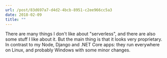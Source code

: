 ```yaml
---
url: /post/83d697a7-d4d2-4bcb-8951-c2ee966cc5a3
date: 2018-02-09
title: ""
---
```


There are many things I don't like about "serverless", and there are also some stuff I like about it. But the main thing is that it looks very proprietary. In contrast to my Node, Django and .NET Core apps: they run everywhere on Linux, and probably Windows with some minor changes.